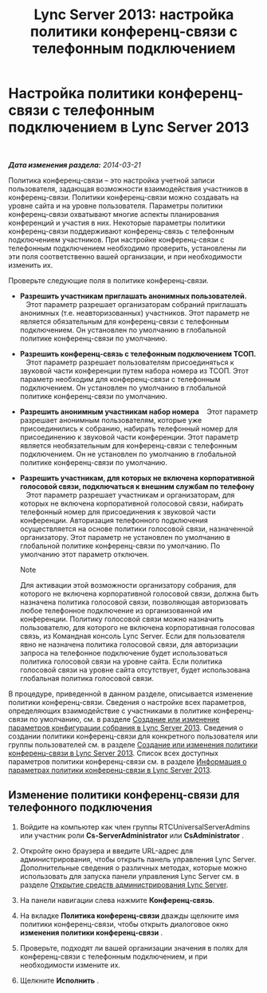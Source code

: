 ﻿---
title: 'Lync Server 2013: настройка политики конференц-связи с телефонным подключением'
TOCTitle: Настройка политики конференц-связи с телефонным подключением
ms:assetid: 9bf926d6-0248-4352-98c3-9c5a333debbc
ms:mtpsurl: https://technet.microsoft.com/ru-ru/library/Gg398810(v=OCS.15)
ms:contentKeyID: 49310649
ms.date: 05/19/2016
mtps_version: v=OCS.15
ms.translationtype: HT
---

# Настройка политики конференц-связи с телефонным подключением в Lync Server 2013

 

_**Дата изменения раздела:** 2014-03-21_

Политика конференц-связи – это настройка учетной записи пользователя, задающая возможности взаимодействия участников в конференц-связи. Политики конференц-связи можно создавать на уровне сайта и на уровне пользователя. Параметры политики конференц-связи охватывают многие аспекты планирования конференций и участия в них. Некоторые параметры политики конференц-связи поддерживают конференц-связь с телефонным подключением участников. При настройке конференц-связи с телефонным подключением необходимо проверить, установлены ли эти поля соответственно вашей организации, и при необходимости изменить их.

Проверьте следующие поля в политике конференц-связи.

  - **Разрешить участникам приглашать анонимных пользователей.**    Этот параметр разрешает организаторам собраний приглашать анонимных (т.е. неавторизованных) участников. Этот параметр не является обязательным для конференц-связи с телефонным подключением. Он установлен по умолчанию в глобальной политике конференц-связи по умолчанию.

  - **Разрешить конференц-связь с телефонным подключением ТСОП.**    Этот параметр разрешает пользователям присоединяться к звуковой части конференции путем набора номера из ТСОП. Этот параметр необходим для конференц-связи с телефонным подключением. Он установлен по умолчанию в глобальной политике конференц-связи по умолчанию.

  - **Разрешить анонимным участникам набор номера**    Этот параметр разрешает анонимным пользователям, которые уже присоединились к собранию, набирать телефонный номер для присоединению к звуковой части конференции. Этот параметр является необязательным для конференц-связи с телефонным подключением. Он не установлен по умолчанию в глобальной политике конференц-связи по умолчанию.

  - **Разрешить участникам, для которых не включена корпоративной голосовой связи, подключаться к внешним службам по телефону**    Этот параметр разрешает участникам и организаторам, для которых не включена корпоративной голосовой связи, набирать телефонный номер для присоединения к звуковой части конференции. Авторизация телефонного подключения осуществляется на основе политики голосовой связи, назначенной организатору. Этот параметр не установлен по умолчанию в глобальной политике конференц-связи по умолчанию. По умолчанию этот параметр отключен.
    
    > [!note]  
    > Для активации этой возможности организатору собрания, для которого не включена корпоративной голосовой связи, должна быть назначена политика голосовой связи, позволяющая авторизовать любое телефонное подключение из организованной им конференции. Политику голосовой связи можно назначить пользователю, для которого не включена корпоративная голосовая связь, из Командная консоль Lync Server. Если для пользователя явно не назначена политика голосовой связи, для авторизации запроса на телефонное подключение будет использоваться политика голосовой связи на уровне сайта. Если политика голосовой связи на уровне сайта отсутствует, будет использована глобальная политика голосовой связи. 

В процедуре, приведенной в данном разделе, описывается изменение политики конференц-связи. Сведения о настройке всех параметров, определяющих взаимодействие с участниками в политике конференц-связи по умолчанию, см. в разделе [Создание или изменение параметров конфигурации собрания в Lync Server 2013](lync-server-2013-create-or-modify-a-collection-of-meeting-configuration-settings.md). Сведения о создании политики конференц-связи для конкретного пользователя или группы пользователей см. в разделе [Создание или изменения политики конференц-связи в Lync Server 2013](lync-server-2013-create-or-modify-a-conferencing-policy.md). Список всех доступных параметров политики конференц-связи см. в разделе [Информация о параметрах политики конференц-связи в Lync Server 2013](lync-server-2013-conferencing-policy-settings-reference.md).

## Изменение политики конференц-связи для телефонного подключения

1.  Войдите на компьютер как член группы RTCUniversalServerAdmins или участник роли **Cs-ServerAdministrator** или **CsAdministrator** .

2.  Откройте окно браузера и введите URL-адрес для администрирования, чтобы открыть панель управления Lync Server. Дополнительные сведения о различных методах, которые можно использовать для запуска панели управления Lync Server см. в разделе [Открытие средств администрирования Lync Server](lync-server-2013-open-lync-server-administrative-tools.md).

3.  На панели навигации слева нажмите **Конференц-связь**.

4.  На вкладке **Политика конференц-связи** дважды щелкните имя политики конференц-связи, чтобы открыть диалоговое окно **изменения политики конференц-связи** .

5.  Проверьте, подходят ли вашей организации значения в полях для конференц-связи с телефонным подключением, и при необходимости измените их.

6.  Щелкните **Исполнить** .


